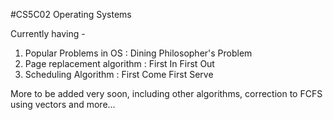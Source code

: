 #CS5C02 Operating Systems

Currently having - 
1. Popular Problems in OS : Dining Philosopher's Problem
2. Page replacement algorithm : First In First Out
3. Scheduling Algorithm : First Come First Serve

More to be added very soon, including other algorithms, correction to FCFS using vectors and more...
